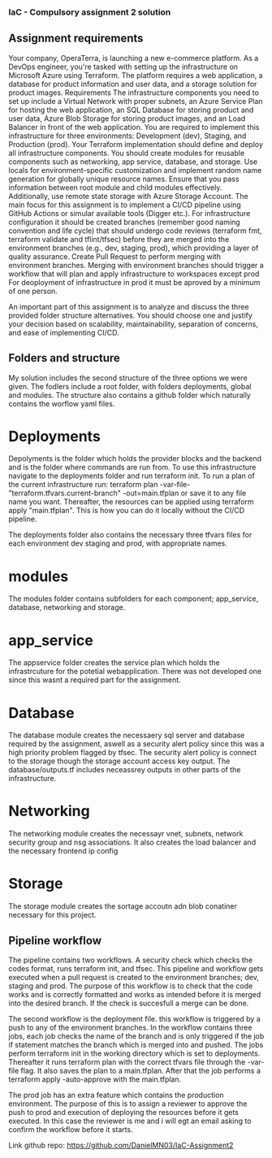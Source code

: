 ### IaC - Compulsory assignment 2 solution

## Assignment requirements
Your company, OperaTerra, is launching a new e-commerce platform. As a DevOps engineer, you're tasked with setting up the infrastructure on Microsoft Azure using Terraform. The platform requires a web application, a database for product information and user data, and a storage solution for product images.
Requirements
The infrastructure components you need to set up include a Virtual Network with proper subnets, an Azure Service Plan for hosting the web application, an SQL Database for storing product and user data, Azure Blob Storage for storing product images, and an Load Balancer in front of the web application.
You are required to implement this infrastructure for three environments: Development (dev), Staging, and Production (prod).
Your Terraform implementation should define and deploy all infrastructure components. You should create modules for reusable components such as networking, app service, database, and storage. Use locals for environment-specific customization and implement random name generation for globally unique resource names. Ensure that you pass information between root module and child modules effectively. Additionally, use remote state storage with Azure Storage Account.
The main focus for this assignment is to implement a CI/CD pipeline using GitHub Actions or simular available tools (Digger etc.).
For infrastructure configuration it should be created branches (remember good naming convention and life cycle) that should undergo code reviews (terraform fmt, terraform validate and tflint/tfsec) before they are merged into the environment branches (e.g., dev, staging, prod), which providing a layer of quality assurance.
Create Pull Request to perform merging with environment branches.
Merging with environment branches should trigger a workflow that will plan and apply infrastructure to workspaces except prod
For deoployment of infrastructure in prod it must be aproved by a minimum of one person.
 
An important part of this assignment is to analyze and discuss the three provided folder structure alternatives. You should choose one and justify your decision based on scalability, maintainability, separation of concerns, and ease of implementing CI/CD.


## Folders and structure
My solution includes the second structure of the three options we were given. The fodlers include a root folder, with folders deployments, global and modules. The structure also contains a github folder which naturally contains the worflow yaml files.

# Deployments
Depolyments is the folder which holds the provider blocks and the backend and is the folder where commands are run from. To use this infrastructure navigate to the deployments folder and run terraform init. To run a plan of the current infrastructure run:
terraform plan -var-file-"terraform.tfvars.current-branch" -out=main.tfplan or save it to any file name you want. Thereafter, the resources can be applied using terraform apply "main.tfplan". This is how you can do it locally without the CI/CD pipeline.

The deployments folder also contains the necessary three tfvars files for each environment dev staging and prod, with appropriate names.

# modules
The modules folder contains subfolders for each component; app_service, database, networking and storage.

# app_service
The appservice folder creates the service plan which holds the infrastrcuture for the potetial webapplication. There was not developed one since this wasnt a required part for the assignment.

# Database
The database module creates the necessaery sql server and database required by the assignment, aswell as a security alert policy since this was a high priority problem flagged by tfsec. The security alert policy is connect to the storage though the storage account access key output. The database/outputs.tf includes neceassrey outputs in other parts of the infrastructure.

# Networking
The networking module creates the necessayr vnet, subnets, network security group and nsg associations. It also creates the load balancer and the necessary frontend ip config

# Storage
The storage module creates the sortage accoutn adn blob conatiner necessary for this project.

## Pipeline workflow
The pipeline contains two workflows. A security check which checks the codes format, runs terraform init, and tfsec. This pipeline and workflow gets executed when a pull request is created to the environment branches; dev, staging and prod. The purpose of this workflow is to check that the code works and is correctly formatted and works as intended before it is merged into the desired branch. If the check is succesfull a merge can be done.

The second workflow is the deployment file. this workflow is triggered by a push to any of the environment branches. In the workflow contains three jobs, each job checks the name of the branch and is only triggered if the job if statement matches the branch which is merged into and pushed. The jobs perform terraform init in the working directory which is set to deployments. Thereafter it runs terraform plan with the correct tfvars file through the -var-file flag. It also saves the plan to a main.tfplan. After that the job performs a terraform apply -auto-approve with the main.tfplan.

The prod job has an extra feature which contains the production environment. The purpose of this is to assign a reviewer to approve the push to prod and execution of deploying the resources before it gets executed. In this case the reviewer is me and i will egt an email asking to confirm the workflow before it starts.

Link github repo: https://github.com/DanielMN03/IaC-Assignment2


